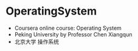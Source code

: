 # OperatingSystem
- Coursera online course: Operating System 
- Peking University by Professor Chen Xiangqun
- 北京大学 操作系统
